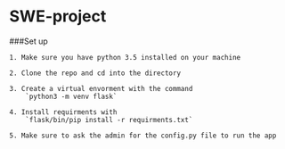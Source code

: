 # SWE-project

###Set up

    1. Make sure you have python 3.5 installed on your machine

    2. Clone the repo and cd into the directory

    3. Create a virtual envorment with the command
        `python3 -m venv flask`

    4. Install requirments with
        `flask/bin/pip install -r requirments.txt`

    5. Make sure to ask the admin for the config.py file to run the app